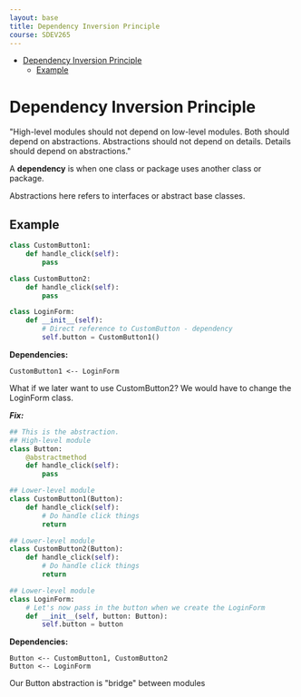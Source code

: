 ```yaml
---
layout: base
title: Dependency Inversion Principle
course: SDEV265
---
```


- [Dependency Inversion Principle](#dependency-inversion-principle)
  - [Example](#example)

# Dependency Inversion Principle

"High-level modules should not depend on low-level modules. Both should depend on abstractions. Abstractions should not depend on details. Details should depend on abstractions."

A **dependency** is when one class or package uses another class or package.

Abstractions here refers to interfaces or abstract base classes.

## Example

```python
class CustomButton1:
    def handle_click(self):
        pass

class CustomButton2:
    def handle_click(self):
        pass

class LoginForm:
    def __init__(self):
        # Direct reference to CustomButton - dependency
        self.button = CustomButton1()
```

**Dependencies:**

```
CustomButton1 <-- LoginForm
```

What if we later want to use CustomButton2? We would have to change the LoginForm class.

**_Fix:_**

```python
## This is the abstraction.
## High-level module
class Button:
    @abstractmethod
    def handle_click(self):
        pass

## Lower-level module
class CustomButton1(Button):
    def handle_click(self):
        # Do handle click things
        return

## Lower-level module
class CustomButton2(Button):
    def handle_click(self):
        # Do handle click things
        return

## Lower-level module
class LoginForm:
    # Let's now pass in the button when we create the LoginForm
    def __init__(self, button: Button):
        self.button = button
```

**Dependencies:**

```
Button <-- CustomButton1, CustomButton2
Button <-- LoginForm
```

Our Button abstraction is "bridge" between modules
